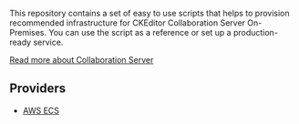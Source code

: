 This repository contains a set of easy to use scripts that helps to provision recommended infrastructure for CKEditor Collaboration Server On-Premises. You can use the script as a reference or set up a production-ready service.

[Read more about Collaboration Server](https://ckeditor.com/docs/cs/latest/onpremises/cs-onpremises/overview.html)

## Providers
- [AWS ECS](/aws/ecs)